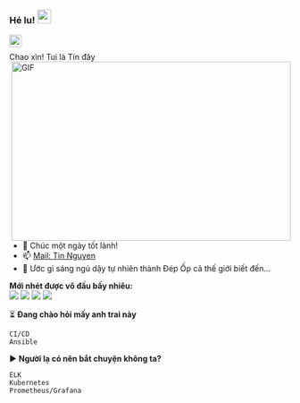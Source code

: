 ### Hé lu! <img src="https://media.giphy.com/media/hvRJCLFzcasrR4ia7z/giphy.gif" width="25px">

<a href="https://www.linkedin.com/in/tinnguyennct/">
  <img align="left" alt="TinNguyen LinkedIN" width="22px" src="https://raw.githubusercontent.com/peterthehan/peterthehan/master/assets/linkedin.svg" />
</a>

<br />

Chao xìn! Tui là Tín đây
  <img align="right" alt="GIF" src="https://github.com/abhisheknaiidu/abhisheknaiidu/blob/master/code.gif?raw=true" width="500" height="320" />
  
- 💬 Chúc một ngày tốt lành!
- 📫 [Mail: Tin Nguyen](mailto:chanhtinvt54@gmail.com)
- 📝 Ước gì sáng ngủ dậy tự nhiên thành Đép Ốp cả thế giới biết đến...

**Mới nhét được vô đầu bấy nhiêu:**  
![](https://img.shields.io/badge/OS-Linux-informational?style=flat&logo=linux&logoColor=white&color=2bbc8a)
![](https://img.shields.io/badge/Code-Python-informational?style=flat&logo=python&logoColor=white&color=2bbc8a)
![](https://img.shields.io/badge/Shell-Bash-informational?style=flat&logo=gnu-bash&logoColor=white&color=2bbc8a)
![](https://img.shields.io/badge/Tools-Docker-informational?style=flat&logo=docker&logoColor=white&color=2bbc8a)

⏳ **Đang chào hỏi mấy anh trai này**
<!--START_SECTION:waka-->
```text
CI/CD
Ansible
```
<!--END_SECTION:waka-->

▶ **Người lạ có nên bắt chuyện không ta?**
<!--START_SECTION:waka-->
```text
ELK
Kubernetes
Prometheus/Grafana
```
<!--END_SECTION:waka-->





